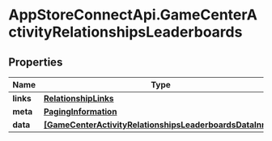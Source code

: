 # AppStoreConnectApi.GameCenterActivityRelationshipsLeaderboards

## Properties

Name | Type | Description | Notes
------------ | ------------- | ------------- | -------------
**links** | [**RelationshipLinks**](RelationshipLinks.md) |  | [optional] 
**meta** | [**PagingInformation**](PagingInformation.md) |  | [optional] 
**data** | [**[GameCenterActivityRelationshipsLeaderboardsDataInner]**](GameCenterActivityRelationshipsLeaderboardsDataInner.md) |  | [optional] 


